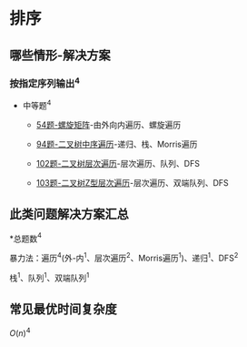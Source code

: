 # 排序

## 哪些情形-解决方案

### 按指定序列输出$^4$

+ 中等题$^4$

  + [54题-螺旋矩阵]-由外向内遍历、螺旋遍历

  + [94题-二叉树中序遍历]-递归、栈、Morris遍历

  + [102题-二叉树层次遍历]-层次遍历、队列、DFS

  + [103题-二叉树Z型层次遍历]-层次遍历、双端队列、DFS

## 此类问题解决方案汇总

\*总题数$^4$

暴力法：遍历$^4$(外-内$^1$、层次遍历$^2$、Morris遍历$^1$)、递归$^1$、DFS$^2$

栈$^1$、队列$^1$、双端队列$^1$

## 常见最优时间复杂度

$O(n)^4$

<!-- 题目链接 -->
[54题-螺旋矩阵]:54-SpiralMatrix.md
[94题-二叉树中序遍历]:94-BinaryTreeInorderTraversal.md
[102题-二叉树层次遍历]:102-BinaryTreeLevelOrderTraversal.md
[103题-二叉树Z型层次遍历]:103-BinaryTreeZigzagLevelOrderTraversal.md
